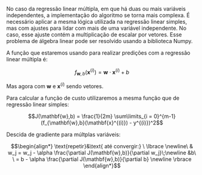 No caso da regressão linear múltipla, em que há duas ou mais variáveis independentes, a implementação do algoritmo se torna mais complexa. É necessário aplicar a mesma lógica utilizada na regressão linear simples, mas com ajustes para lidar com mais de uma variável independente. No caso, esse ajuste contém a multiplicação de escalar por vetores. Esse problema de álgebra linear pode ser resolvido usando a biblioteca Numpy.

A função que estaremos usando para realizar predições com a regressão linear múltipla é:

$$ f_{\mathbf{w},b}(\mathbf{x}^{(i)}) = \mathbf{w} \cdot \mathbf{x}^{(i)} + b$$

Mas agora com $\mathbf{w}$ e $\mathbf{x}^{(i)}$ sendo vetores.

Para calcular a função de custo utilizaremos a mesma função que de regressão linear simples:

$$J(\mathbf{w},b) = \frac{1}{2m} \sum\limits_{i = 0}^{m-1} (f_{\mathbf{w},b}(\mathbf{x}^{(i)}) - y^{(i)})^2$$

Descida de gradiente para múltplas variáveis:

$$\begin{align*} \text{repetir}&\text{ até convergir:} \ \lbrace \newline\
& w_j = w_j -  \alpha \frac{\partial J(\mathbf{w},b)}{\partial w_j}\;\newline
&b\ \ = b -  \alpha \frac{\partial J(\mathbf{w},b)}{\partial b}  \newline \rbrace
\end{align*}$$
